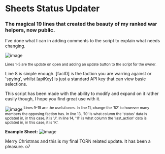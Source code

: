 # Sheets Status Updater
### The magical 19 lines that created the beauty of my ranked war helpers, now public.

I've done what I can in adding comments to the script to explain what needs changing.

![image](https://user-images.githubusercontent.com/98242496/208478078-6ec5375d-2021-4ba1-add0-4f257c7da588.png)

<sup>Lines 1-5 are the update on open and adding an update button to the script for the owner.</sup>


Line 8 is simple enough. [facID] is the faction you are warring against or 'spying', whilst [apiKey] is just a standard API key that can view basic selections.

This script has been made with the ability to modify and expand on it rather easily though, I hope you find great use with it.

![image](https://user-images.githubusercontent.com/98242496/208478718-957a2054-bd63-462e-82bc-ed4378591c13.png)
<sup>Lines 9-15 are the useful ones. 
In line 11, change the '52' to however many members the opposing faction has.
In line 13, '10' is what column the 'status' data is updated in, in this case, it is 'J'.
In line 14, '11' is what column the 'last_action' data is updated in, in this case, it is 'K'. </sup>


**Example Sheet:**
![image](https://user-images.githubusercontent.com/98242496/208477654-051b1e02-04f6-4192-b400-ae31e844ad8f.png)

Merry Christmas and this is my final TORN related update.
It has been a pleasure. o7
